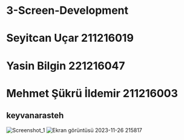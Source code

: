 # 3-Screen-Development
# Seyitcan Uçar 211216019
# Yasin Bilgin  221216047
# Mehmet Şükrü İldemir 211216003
## keyvanarasteh



![Screenshot_1](https://github.com/SeyitcanUcar/3-Screen-Development/assets/148945238/9467957f-c7fc-41dd-b3f0-b1b37f7f5773)
![Ekran görüntüsü 2023-11-26 215817](https://github.com/SeyitcanUcar/3-Screen-Development/assets/115784122/5997b48f-0577-4554-a744-85fe12f2d7af)
